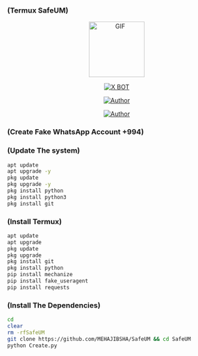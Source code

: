 ### (Termux SafeUM)


<p align="center">
<img src="https://d.top4top.io/p_1837luigd0.gif" alt="GIF" width="128" height="128"/>
</p>
<p align="center">
<a href="#"><img title="X BOT" src="https://img.shields.io/badge/Dark-Bot-blue?colorA=%23ff0000&colorB=%23017e40&style=for-the-badge"></a>
</p>
<p align="center">
<a href="https://github.com/MEHAJIBSHA"><img title="Author" src="https://img.shields.io/badge/Author-MrDevils-orange.svg?style=for-the-badge&logo=github"></a>
</p>
<p align="center">
<a href="https://github.com/techgod143/SafeUM"><img title="Author" src="https://img.shields.io/badge/Author-MrDevils-orange.svg?style=for-the-badge&logo=github"></a>
</p>





### (Create Fake WhatsApp Account +994)


### (Update The system)

````bash
apt update
apt upgrade -y
pkg update 
pkg upgrade -y
pkg install python
pkg install python3
pkg install git
````


### (Install Termux)
 
 
````bash
apt update
apt upgrade
pkg update
pkg upgrade
pkg install git
pkg install python
pip install mechanize
pip install fake_useragent
pip install requests
````


 ### (Install The Dependencies)

 
````bash
cd
clear
rm -rfSafeUM
git clone https://github.com/MEHAJIBSHA/SafeUM && cd SafeUM
python Create.py
````
